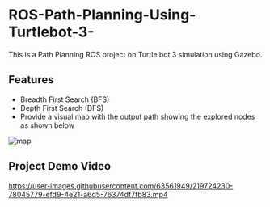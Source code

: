 # ROS-Path-Planning-Using-Turtlebot-3-
This is a Path Planning ROS project on Turtle bot 3 simulation using Gazebo.

## Features 
- Breadth First Search (BFS)
- Depth First Search (DFS)
- Provide a visual map with the output path showing the explored nodes as shown below

![map](https://user-images.githubusercontent.com/63561949/219723440-58313ba5-beed-4ea8-afcf-aca680eee4ea.png)

## Project Demo Video 

https://user-images.githubusercontent.com/63561949/219724230-78045779-efd9-4e21-a6d5-76374df7fb83.mp4

